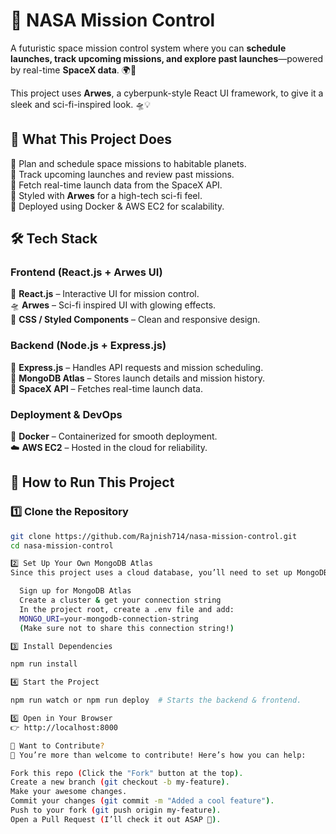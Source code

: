# 🚀 NASA Mission Control  

A futuristic space mission control system where you can **schedule launches, track upcoming missions, and explore past launches**—powered by real-time **SpaceX data**. 🌍🚀  

This project uses **Arwes**, a cyberpunk-style React UI framework, to give it a sleek and sci-fi-inspired look. 🛸💡  

## 🌟 What This Project Does  
🔹 Plan and schedule space missions to habitable planets.  
🔹 Track upcoming launches and review past missions.  
🔹 Fetch real-time launch data from the SpaceX API.  
🔹 Styled with **Arwes** for a high-tech sci-fi feel.  
🔹 Deployed using Docker & AWS EC2 for scalability.  

## 🛠 Tech Stack  

### **Frontend (React.js + Arwes UI)**  
🎨 **React.js** – Interactive UI for mission control.  
🛸 **Arwes** – Sci-fi inspired UI with glowing effects.  
💅 **CSS / Styled Components** – Clean and responsive design.  

### **Backend (Node.js + Express.js)**  
🔗 **Express.js** – Handles API requests and mission scheduling.  
🚀 **MongoDB Atlas** – Stores launch details and mission history.  
📡 **SpaceX API** – Fetches real-time launch data.  

### **Deployment & DevOps**  
🐳 **Docker** – Containerized for smooth deployment.  
☁️ **AWS EC2** – Hosted in the cloud for reliability.  

## 🚀 How to Run This Project  

### **1️⃣ Clone the Repository**  
```sh
git clone https://github.com/Rajnish714/nasa-mission-control.git
cd nasa-mission-control

2️⃣ Set Up Your Own MongoDB Atlas
Since this project uses a cloud database, you’ll need to set up MongoDB Atlas:

  Sign up for MongoDB Atlas
  Create a cluster & get your connection string
  In the project root, create a .env file and add:
  MONGO_URI=your-mongodb-connection-string
  (Make sure not to share this connection string!)

3️⃣ Install Dependencies

npm run install

4️⃣ Start the Project

npm run watch or npm run deploy  # Starts the backend & frontend.

5️⃣ Open in Your Browser
👉 http://localhost:8000

🤝 Want to Contribute?
🚀 You’re more than welcome to contribute! Here’s how you can help:

Fork this repo (Click the "Fork" button at the top).
Create a new branch (git checkout -b my-feature).
Make your awesome changes.
Commit your changes (git commit -m "Added a cool feature").
Push to your fork (git push origin my-feature).
Open a Pull Request (I’ll check it out ASAP 🚀).



